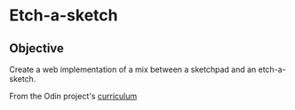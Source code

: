 Etch-a-sketch
==============

Objective
----------
Create a web implementation of a mix between a sketchpad and an etch-a-sketch.

From the Odin project's [curriculum](https://www.theodinproject.com/courses/web-development-101/lessons/etch-a-sketch-project "The Odin Project")